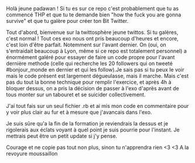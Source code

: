 Holà jeune padawan ! Si tu es sur ce repo c'est probablement que tu as commencé THP et que tu te demande bien "how the fuck you are gonna survive" et que tu galère pour créer ton Bit Twitter. 

Tout d'abord, bienvenue sur la twittosphère jeune twittos.
Si tu galères, c'est normal ! 
Tout ces exo nous ont pris beaucoup d'heures et encore, c'est loin d'être parfait. Notemment sur l'avant dernier. 
On (oui, on s'entraidait beaucoup à Lyon, même si ce repo est totalement personnel) a énormément galéré pour essayer de faire un code propre pour l'avant dernière methode (celle qui recherche les 20 followers qui on tweeté #bonjour_monde en dernier et qui les follow).Je sais pas si tu peux le voir mais le code présent est largement dégueulasse, mais il marche. Mais c'est pas du tout la bonne technique pour remplir l'exercice, et après 4h à bloquer dessus, on a pris la décision de passer à l'exo d'après avant de tous monter sur un tabouret et se suicider collectivement. 

J'ai tout fais sur un seul fichier .rb et ai mis mon code en commentaire pour y voir plus clair au fur et à mesure que j'avancais dans l'exo. 

Je suis sûre qu'a la fin de la formation je reviendrais la dessus et je rigolerais aux éclats voyant à quel point je suis pourrie pour l'instant. 
Je mettrais peut être un petit update si j'y pense. 

Courage et ne copie pas tout non plus, sinon tu n'apprendra rien <3 <3 
A la revoyure moussaillon